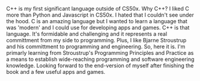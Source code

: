 C++ is my first significant language outside of CS50x.
Why C++? I liked C more than Python and Javascript in CS50x. I hated that I couldn't see under the hood.
C is an amazing language but I wanted to learn a language that was 'modern' and I could use for developing apps and games.
C++ is that language. It's formidable and challenging and it represents a real committment from my side to programming.
Plus, I like Bjarne Stroustrup and his committment to programming and engineering.
So, here it is. I'm primarly learning from Stroustrup's Programming Principles and Practice as a means to establish wide-reaching programming and software engineering knowledge.
Looking forward to the end-version of myself after finishing the book and a few useful apps and games.
